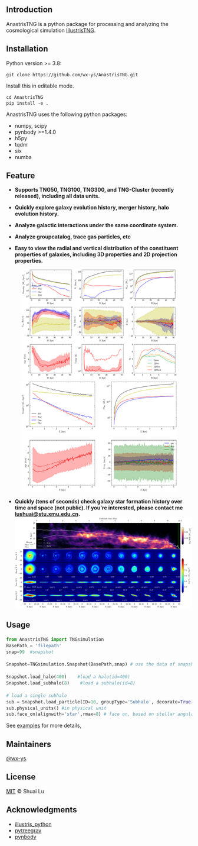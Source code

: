 ## Introduction
AnastrisTNG is a python package for processing and analyzing the cosmological simulation [IllustrisTNG](https://www.tng-project.org/).

## Installation

Python version >= 3.8:
```
git clone https://github.com/wx-ys/AnastrisTNG.git
```

Install this in editable mode.
```
cd AnastrisTNG
pip install -e .
```
AnastrisTNG uses the following python packages:

* numpy, scipy
* pynbody >=1.4.0
* h5py
* tqdm
* six
* numba



## Feature


* __Supports TNG50, TNG100, TNG300, and **TNG-Cluster (recently released)**, including all data units.__

* __Quickly explore galaxy evolution history, merger history, halo evolution history.__

* __Analyze galactic interactions under the same coordinate system.__

* __Analyze groupcatalog, trace gas particles, etc__

* __Easy to view the radial and vertical distribution of the constituent properties of galaxies, including 3D properties and 2D projection properties.__
<center>
<figure>
      <img src="./images/radial_profile.png"  height = "300">
      <img src="./images/vertical_profile.png" height = "300">
</center>
</figure>


* __Quickly (tens of seconds) check galaxy star formation history over time and space (not public). If you're interested, please contact me lushuai@stu.xmu.edu.cn.__
![image](./images/TNG50_SFH_Subhalo_424289.png)
## Usage


```python
from AnastrisTNG import TNGsimulation 
BasePath = 'filepath'       
snap=99  #snapshot

Snapshot=TNGsimulation.Snapshot(BasePath,snap) # use the data of snapshot99

Snapshot.load_halo(400)    #load a halo(id=400)
Snapshot.load_subhalo(8)    #load a subhalo(id=8)

# load a single subhalo
sub = Snapshot.load_particle(ID=10, groupType='Subhalo', decorate=True)
sub.physical_units() #in physical unit
sub.face_on(alignwith='star',rmax=8) # face on, based on stellar angular momentum.

```

See [examples](examples) for more details,

## Maintainers

[@wx-ys](https://github.com/wx-ys).


## License

[MIT](LICENSE) © Shuai Lu

## Acknowledgments
* [illustris_python](https://github.com/illustristng/illustris_python)
* [pytreegrav](https://github.com/mikegrudic/pytreegrav)
* [pynbody](https://github.com/pynbody/pynbody)